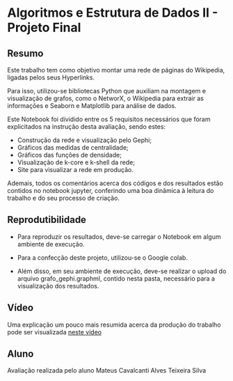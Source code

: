 # Algoritmos e Estrutura de Dados II - Projeto Final

## Resumo

Este trabalho tem como objetivo montar uma rede de páginas do Wikipedia, ligadas pelos seus Hyperlinks.

Para isso, utilizou-se bibliotecas Python que auxiliam na montagem e visualização de grafos, como o NetworX, o Wikipedia para extrair as informações e Seaborn e Matplotlib para análise de dados.

Este Notebook foi dividido entre os 5 requisitos necessários que foram explicitados na instrução desta avaliação, sendo estes:

- Construção da rede e visualização pelo Gephi;
- Gráficos das medidas de centralidade;
- Gráficos das funções de densidade;
- Visualização de k-core e k-shell da rede;
- Site para visualizar a rede em produção.

Ademais, todos os comentários acerca dos códigos e dos resultados estão contidos no notebook jupyter, conferindo uma boa dinâmica à leitura do trabalho e do seu processo de criação.

## Reprodutibilidade

- Para reproduzir os resultados, deve-se carregar o Notebook em algum ambiente de execução.

- Para a confecção deste projeto, utilizou-se o Google colab.

- Além disso, em seu ambiente de execução, deve-se realizar o upload do arquivo grafo_gephi.graphml, contido nesta pasta, necessário para a visualização dos resultados.

## Vídeo

Uma explicação um pouco mais resumida acerca da produção do trabalho pode ser visualizada [neste vídeo](https://youtu.be/Piauer3Qyog)

## Aluno

Avaliação realizada pelo aluno Mateus Cavalcanti Alves Teixeira Silva
